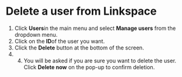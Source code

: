 # Delete a user from Linkspace

1. Click **Users**in the main menu and select **Manage users** from the dropdown menu.
2. Click on the **ID**of the user you want.&nbsp;
4. Click the **Delete** button at the bottom of the screen.
5. 4. You will be asked if you are sure you want to delete the user. Click&nbsp;**Delete now**&nbsp;on the pop-up to confirm deletion.